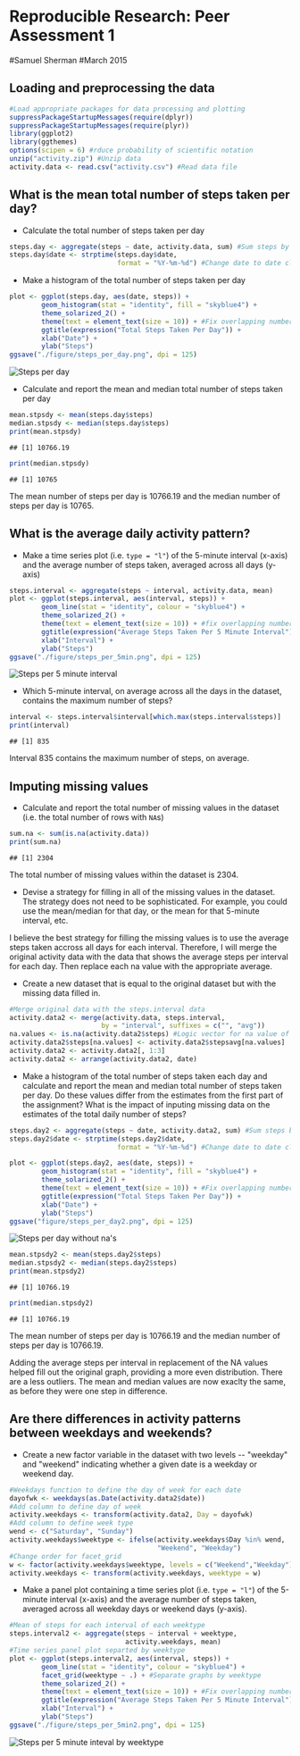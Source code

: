 # Reproducible Research: Peer Assessment 1

#Samuel Sherman
#March 2015


## Loading and preprocessing the data


```r
#Load appropriate packages for data processing and plotting
suppressPackageStartupMessages(require(dplyr))
suppressPackageStartupMessages(require(plyr))
library(ggplot2)
library(ggthemes)
options(scipen = 6) #rduce probability of scientific notation
unzip("activity.zip") #Unzip data
activity.data <- read.csv("activity.csv") #Read data file
```

## What is the mean total number of steps taken per day?

* Calculate the total number of steps taken per day


```r
steps.day <- aggregate(steps ~ date, activity.data, sum) #Sum steps by date
steps.day$date <- strptime(steps.day$date, 
                           format = "%Y-%m-%d") #Change date to date class
```

* Make a histogram of the total number of steps taken per day


```r
plot <- ggplot(steps.day, aes(date, steps)) +
        geom_histogram(stat = "identity", fill = "skyblue4") +  
        theme_solarized_2() +
        theme(text = element_text(size = 10)) + #Fix overlapping numbers
        ggtitle(expression("Total Steps Taken Per Day")) +
        xlab("Date") +
        ylab("Steps")
ggsave("./figure/steps_per_day.png", dpi = 125)
```

![Steps per day](figure/steps_per_day.png)

* Calculate and report the mean and median total number of steps taken per day


```r
mean.stpsdy <- mean(steps.day$steps)
median.stpsdy <- median(steps.day$steps)
print(mean.stpsdy)
```

```
## [1] 10766.19
```

```r
print(median.stpsdy)
```

```
## [1] 10765
```

The mean number of steps per day is 10766.19 and the median
number of steps per day is 10765.

## What is the average daily activity pattern?

*  Make a time series plot (i.e. `type = "l"`) of the 5-minute
   interval (x-axis) and the average number of steps taken, averaged
   across all days (y-axis)


```r
steps.interval <- aggregate(steps ~ interval, activity.data, mean)
plot <- ggplot(steps.interval, aes(interval, steps)) +
        geom_line(stat = "identity", colour = "skyblue4") +  
        theme_solarized_2() +
        theme(text = element_text(size = 10)) + #fix overlapping numbers
        ggtitle(expression("Average Steps Taken Per 5 Minute Interval")) +
        xlab("Interval") +
        ylab("Steps")
ggsave("./figure/steps_per_5min.png", dpi = 125)
```

![Steps per 5 minute interval](figure/steps_per_5min.png)

*  Which 5-minute interval, on average across all the days in the
   dataset, contains the maximum number of steps?


```r
interval <- steps.interval$interval[which.max(steps.interval$steps)]
print(interval)
```

```
## [1] 835
```

Interval 835 contains the maximum number of steps, on average.

## Imputing missing values

*  Calculate and report the total number of missing values in the
   dataset (i.e. the total number of rows with `NA`s)
   

```r
sum.na <- sum(is.na(activity.data))
print(sum.na)
```

```
## [1] 2304
```

The total number of missing values within the dataset is 2304.

*  Devise a strategy for filling in all of the missing values in the
   dataset. The strategy does not need to be sophisticated. For
   example, you could use the mean/median for that day, or the mean
   for that 5-minute interval, etc.

I believe the best strategy for filling the missing values is to use the
average steps taken accross all days for each interval.  Therefore, I will
merge the original activity data with the data that shows the average steps per
interval for each day.  Then replace each na value with the appropriate
average.   

*  Create a new dataset that is equal to the original dataset but with
   the missing data filled in.


```r
#Merge original data with the steps.interval data
activity.data2 <- merge(activity.data, steps.interval, 
                       by = "interval", suffixes = c("", "avg"))
na.values <- is.na(activity.data2$steps) #Logic vector for na value of new data
activity.data2$steps[na.values] <- activity.data2$stepsavg[na.values]
activity.data2 <- activity.data2[, 1:3]
activity.data2 <- arrange(activity.data2, date)
```

*  Make a histogram of the total number of steps taken each day and
   calculate and report the mean and median total number of
   steps taken per day. Do these values differ from the estimates from
   the first part of the assignment? What is the impact of inputing
   missing data on the estimates of the total daily number of steps?


```r
steps.day2 <- aggregate(steps ~ date, activity.data2, sum) #Sum steps by date
steps.day2$date <- strptime(steps.day2$date, 
                           format = "%Y-%m-%d") #Change date to date class
```


```r
plot <- ggplot(steps.day2, aes(date, steps)) +
        geom_histogram(stat = "identity", fill = "skyblue4") +  
        theme_solarized_2() +
        theme(text = element_text(size = 10)) + #Fix overlapping numbers
        ggtitle(expression("Total Steps Taken Per Day")) +
        xlab("Date") +
        ylab("Steps")
ggsave("figure/steps_per_day2.png", dpi = 125)
```

![Steps per day without na's](figure/steps_per_day2.png)


```r
mean.stpsdy2 <- mean(steps.day2$steps)
median.stpsdy2 <- median(steps.day2$steps)
print(mean.stpsdy2)
```

```
## [1] 10766.19
```

```r
print(median.stpsdy2)
```

```
## [1] 10766.19
```

The mean number of steps per day is 10766.19 and the median
number of steps per day is 10766.19.

Adding the average steps per interval in replacement of the NA values helped
fill out the original graph, providing a more even distribution. There are a
less outliers. The mean and median values are now exaclty the same, as before
they were one step in difference. 

## Are there differences in activity patterns between weekdays and weekends?

*  Create a new factor variable in the dataset with two levels --
   "weekday" and "weekend" indicating whether a given date is a
   weekday or weekend day.


```r
#Weekdays function to define the day of week for each date
dayofwk <- weekdays(as.Date(activity.data2$date))
#Add column to define day of week
activity.weekdays <- transform(activity.data2, Day = dayofwk)
#Add column to define week type
wend <- c("Saturday", "Sunday")
activity.weekdays$weektype <- ifelse(activity.weekdays$Day %in% wend, 
                                     "Weekend", "Weekday")
#Change order for facet_grid
w <- factor(activity.weekdays$weektype, levels = c("Weekend","Weekday"))
activity.weekdays <- transform(activity.weekdays, weektype = w)
```

*  Make a panel plot containing a time series plot (i.e. `type = "l"`)
   of the 5-minute interval (x-axis) and the average number of steps
   taken, averaged across all weekday days or weekend days
   (y-axis).


```r
#Mean of steps for each interval of each weektype
steps.interval2 <- aggregate(steps ~ interval + weektype,  
                             activity.weekdays, mean)
#Time series panel plot separted by weektype
plot <- ggplot(steps.interval2, aes(interval, steps)) +
        geom_line(stat = "identity", colour = "skyblue4") + 
        facet_grid(weektype ~ .) + #Separate graphs by weektype
        theme_solarized_2() +
        theme(text = element_text(size = 10)) + #Fix overlapping numbers
        ggtitle(expression("Average Steps Taken Per 5 Minute Interval")) +
        xlab("Interval") +
        ylab("Steps")
ggsave("./figure/steps_per_5min2.png", dpi = 125)
```

![Steps per 5 minute inteval by weektype](figure/steps_per_5min2.png)
